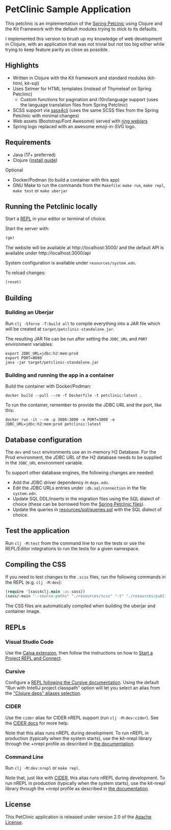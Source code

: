 # PetClinic Sample Application

This petclinic is an implementation of the [Spring Petcinic](https://github.com/spring-projects/spring-petclinic) using Clojure and the Kit Framework with the default modules trying to stick to its defaults.

I implemented this version to brush up my knowledge of web development in Clojure, with an application that was not trivial but not too big either while trying to keep feature parity as close as possible.

## Highlights

* Written in Clojure with the Kit framework and standard modules (kit-html, kit-sql)
* Uses Selmer for HTML templates (instead of Thymeleaf on Spring Petclinic)
  * Custom functions for pagination and i10n/language support (uses the language translation files from Spring Petclinic)
* SCSS support via [sass4clj](https://github.com/Deraen/sass4clj/) (uses the same SCSS files from the Spring Petclinic with minimal changes)
* Web assets (Bootstrap/Font Awesome) served with [ring webjars](https://github.com/weavejester/ring-webjars)
* Spring logo replaced with an awesome emoji-in-SVG logo.

## Requirements

* Java (17+ preferred)
* Clojure ([install guide](https://clojure.org/guides/install_clojure))

Optional

* Docker/Podman (to build a container with this app)
* GNU Make to run the commands from the `Makefile`: `make run`, `make repl`, `make test` or `make uberjar`


## Running the Petclinic locally

Start a [REPL](#repls) in your editor or terminal of choice.

Start the server with:

```clojure
(go)
```

The website will be available at http://localhost:3000/ and the default API is available under http://localhost:3000/api

System configuration is available under `resources/system.edn`.

To reload changes:

```clojure
(reset)
```

## Building

### Building an Uberjar

Run `clj -Sforce -T:build all` to compile everything into a JAR file which will be created at `target/petclinic-standalone.jar`.

The resulting JAR file can be run after setting the `JDBC_URL` and `PORT` environment variables:

```shell
export JDBC_URL=jdbc:h2:mem:prod
export PORT=8080
java -jar target/petclinic-standalone.jar
```

### Building and running the app in a container

Build the container with Docker/Podman:

```shell
docker build --pull --rm -f Dockerfile -t petclinic:latest .
```

To run the container, remember to provide the JDBC URL and the port, like this:

```shell
docker run -it --rm -p 3000:3000 -e PORT=3000 -e JDBC_URL=jdbc:h2:mem:prod petclinic:latest
```

## Database configuration

The `dev` and `test` environments use an in-memory H2 Database. For the Prod environment, the JDBC URL of the H2 database needs to be supplied in the `JDBC_URL` environment variable.

To support other database engines, the following changes are needed:

* Add the JDBC driver dependency in `deps.edn`.
* Edit the JDBC URLs entries under `:db.sql/connection` in the file `system.edn`.
* Update SQL DDL/inserts in the migration files using the SQL dialect of choice (these can be borrowed from the [Spring Petclinic files](https://github.com/spring-projects/spring-petclinic/tree/main/src/main/resources/db)).
* Update the queries in [resources/sql/queries.sql](resources/sql/queries.sql) with the SQL dialect of choice.

## Test the application

Run `clj -M:test` from the command line to run the tests or use the REPL/Editor integrations to run the tests for a given namespace.

## Compiling the CSS

If you need to test changes to the `.scss` files, run the following commands in the REPL (e.g. `clj -M:dev`):

```clojure
(require '[sass4clj.main :as sass])
(sass/-main "--source-paths" "./resources/scss" "-t" "./resources/public/css")
```

The CSS files are automatically compiled when building the uberjar and container image.


## REPLs

### Visual Studio Code

Use the [Calva extension](https://calva.io/getting-started/), then follow the instructions on how to [Start a Project REPL and Connect](https://calva.io/connect/).

### Cursive

Configure a [REPL following the Cursive documentation](https://cursive-ide.com/userguide/repl.html). Using the default "Run with IntelliJ project classpath" option will let you select an alias from the ["Clojure deps" aliases selection](https://cursive-ide.com/userguide/deps.html#refreshing-deps-dependencies).

### CIDER

Use the `cider` alias for CIDER nREPL support (run `clj -M:dev:cider`). See the [CIDER docs](https://docs.cider.mx/cider/basics/up_and_running.html) for more help.

Note that this alias runs nREPL during development. To run nREPL in production (typically when the system starts), use the kit-nrepl library through the +nrepl profile as described in [the documentation](https://kit-clj.github.io/docs/profiles.html#profiles).

### Command Line

Run `clj -M:dev:nrepl` or `make repl`.

Note that, just like with [CIDER](#cider), this alias runs nREPL during development. To run nREPL in production (typically when the system starts), use the kit-nrepl library through the +nrepl profile as described in [the documentation](https://kit-clj.github.io/docs/profiles.html#profiles).

## License

This PetClinic application is released under version 2.0 of the [Apache License](https://www.apache.org/licenses/LICENSE-2.0).

